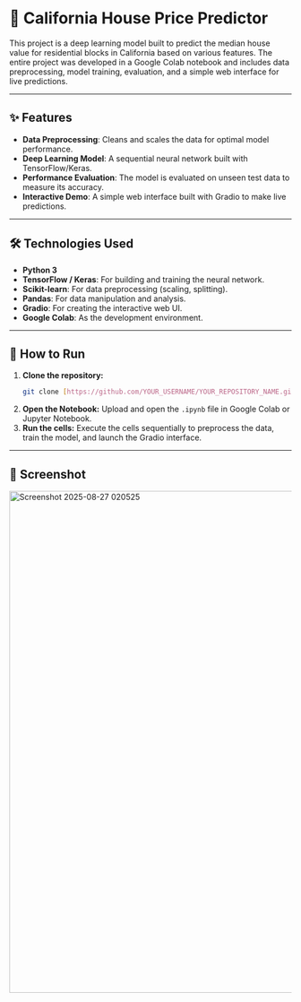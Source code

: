 # 🏡 California House Price Predictor

This project is a deep learning model built to predict the median house value for residential blocks in California based on various features. The entire project was developed in a Google Colab notebook and includes data preprocessing, model training, evaluation, and a simple web interface for live predictions.

---
## ✨ Features

* **Data Preprocessing**: Cleans and scales the data for optimal model performance.
* **Deep Learning Model**: A sequential neural network built with TensorFlow/Keras.
* **Performance Evaluation**: The model is evaluated on unseen test data to measure its accuracy.
* **Interactive Demo**: A simple web interface built with Gradio to make live predictions.

---
## 🛠️ Technologies Used

* **Python 3**
* **TensorFlow / Keras**: For building and training the neural network.
* **Scikit-learn**: For data preprocessing (scaling, splitting).
* **Pandas**: For data manipulation and analysis.
* **Gradio**: For creating the interactive web UI.
* **Google Colab**: As the development environment.

---
## 🚀 How to Run

1.  **Clone the repository:**
    ```bash
    git clone [https://github.com/YOUR_USERNAME/YOUR_REPOSITORY_NAME.git](https://github.com/YOUR_USERNAME/YOUR_REPOSITORY_NAME.git)
    ```
2.  **Open the Notebook:**
    Upload and open the `.ipynb` file in Google Colab or Jupyter Notebook.
3.  **Run the cells:**
    Execute the cells sequentially to preprocess the data, train the model, and launch the Gradio interface.

---
## 📸 Screenshot
<img width="1890" height="896" alt="Screenshot 2025-08-27 020525" src="https://github.com/user-attachments/assets/f04958d5-6784-4c07-b94a-e446ae08facf" />




